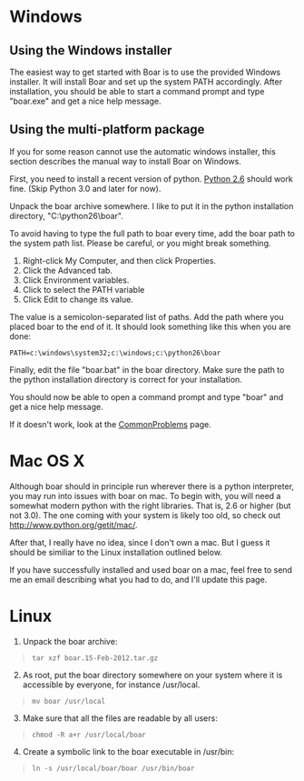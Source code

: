 # Windows

## Using the Windows installer
The easiest way to get started with Boar is to use the provided Windows installer. It will install Boar and set up the system PATH accordingly. After installation, you should be able to start a command prompt and type "boar.exe" and get a nice help message.

## Using the multi-platform package
If you for some reason cannot use the automatic windows installer, this section describes the manual way to install Boar on Windows.

First, you need to install a recent version of python. [Python 2.6](http://www.python.org/ftp/python/2.6.6/python-2.6.6.msi) should work fine. (Skip Python 3.0 and later for now).

Unpack the boar archive somewhere. I like to put it in the python installation directory, "C:\python26\boar".

To avoid having to type the full path to boar every time, add the boar path to the system path list. Please be careful, or you might break something.

  1. Right-click My Computer, and then click Properties.
  1. Click the Advanced tab.
  1. Click Environment variables.
  1. Click to select the PATH variable
  1. Click Edit to change its value.

The value is a semicolon-separated list of paths. Add the path where you placed boar to the end of it. It should look something like this when you are done:

`PATH=c:\windows\system32;c:\windows;c:\python26\boar`

Finally, edit the file "boar.bat" in the boar directory. Make sure the path to the python installation directory is correct for your installation.

You should now be able to open a command prompt and type "boar" and get a nice help message.

If it doesn't work, look at the [CommonProblems](CommonProblems.md) page.

# Mac OS X

Although boar should in principle run wherever there is a python interpreter, you may run into issues with boar on mac. To begin with, you will need a somewhat modern python with the right libraries. That is, 2.6 or higher (but not 3.0). The one coming with your system is likely too old, so check out http://www.python.org/getit/mac/.

After that, I really have no idea, since I don't own a mac. But I guess it should be similiar to the Linux installation outlined below.

If you have successfully installed and used boar on a mac, feel free to send me an email describing what you had to do, and I'll update this page.

# Linux
1. Unpack the boar archive:

> `tar xzf boar.15-Feb-2012.tar.gz`

2. As root, put the boar directory somewhere on your system where it is accessible by everyone, for instance /usr/local.

> `mv boar /usr/local`

3. Make sure that all the files are readable by all users:
> `chmod -R a+r /usr/local/boar`

4. Create a symbolic link to the boar executable in /usr/bin:
> `ln -s /usr/local/boar/boar /usr/bin/boar`